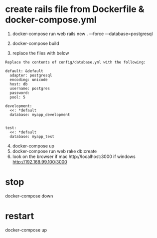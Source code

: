 # create rails file from Dockerfile & docker-compose.yml
1. docker-compose run web rails new . --force --database=postgresql
2. docker-compose build



3. replace the files with below
```
Replace the contents of config/database.yml with the following:

default: &default
  adapter: postgresql
  encoding: unicode
  host: db
  username: postgres
  password:
  pool: 5

development:
  <<: *default
  database: myapp_development


test:
  <<: *default
  database: myapp_test
```


4. docker-compose up
5. docker-compose run web rake db:create
6. look on the browser
if mac 
  http://localhost:3000
if windows
  http://192.168.99.100:3000

# stop
docker-compose down

# restart
docker-compose up

